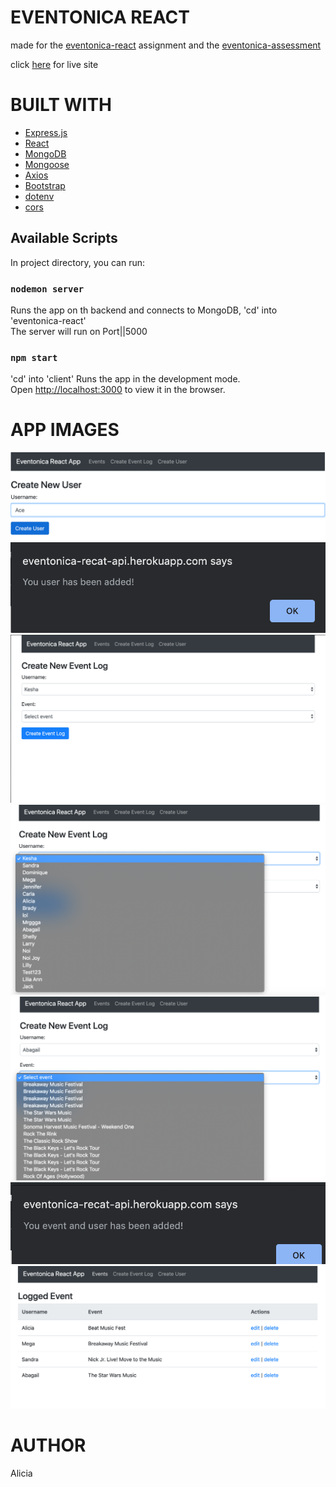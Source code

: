 # EVENTONICA REACT

made for the [eventonica-react](https://github.com/Techtonica/curriculum/blob/master/projects/eventonica-react.md) assignment and the [eventonica-assessment](https://github.com/Techtonica/curriculum/blob/master/projects/react-assessment.md)

click [here](https://eventonica-recat-api.herokuapp.com/)
 for live site

# BUILT WITH

* [Express.js](https://expressjs.com/)
* [React](https://reactjs.org/) 
* [MongoDB](https://www.mongodb.com)
* [Mongoose](https://mongoosejs.com/) 
* [Axios](https://www.npmjs.com/package/axios) 
* [Bootstrap](https://getbootstrap.com/) 
* [dotenv](https://www.npmjs.com/package/dotenv)
* [cors](https://www.npmjs.com/package/cors) 

## Available Scripts

In project directory, you can run:

### `nodemon server`

Runs the app on th backend and connects to MongoDB, 'cd' into 'eventonica-react'<br>
The server will run on Port||5000

### `npm start`

'cd' into 'client' Runs the app in the development mode.<br>
Open [http://localhost:3000](http://localhost:3000) to view it in the browser.


# APP IMAGES

![AddUser](./app-images/addUser1.png)
![UserAdded](./app-images/userAdded2.png) 
![CreateEvent3](./app-images/createEvent3.png) 
![CreateEvent4](./app-images/createEvent4.png) 
![CreateEvent5](./app-images/createEvent5.png) 
![EventAdded6](./app-images/eventAdded6.png) 
![EventAdded7](./app-images/eventAdded7.png) 

# AUTHOR

Alicia
